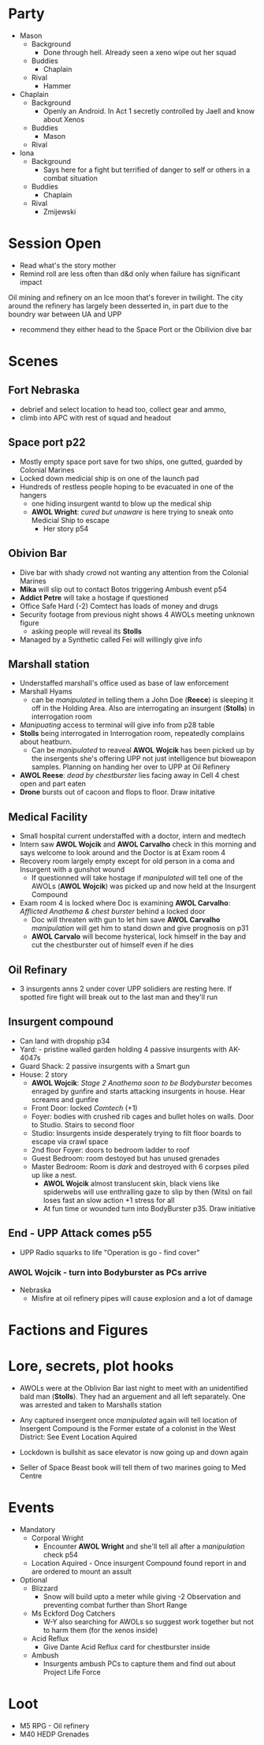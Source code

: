 # Party

- Mason
  - Background
    - Done through hell. Already seen a xeno wipe out her squad
  - Buddies
    - Chaplain
  - Rival
    - Hammer
- Chaplain
  - Background
    - Openly an Android. In Act 1 secretly controlled by Jaell and know about Xenos
  - Buddies
    - Mason
  - Rival
- Iona
  - Background
    - Says here for a fight but terrified of danger to self or others in a combat situation
  - Buddies
    - Chaplain
  - Rival
    - Zmijewski

# Session Open

- Read what's the story mother
- Remind roll are less often than d&d only when failure has significant impact

Oil mining and refinery on an Ice moon that's forever in twilight. The city around the refinery has largely been desserted in, in part due to the boundry war between UA and UPP

- recommend they either head to the Space Port or the Obilivion dive bar

# Scenes

## Fort Nebraska

- debrief and select location to head too, collect gear and ammo,
- climb into APC with rest of squad and headout

## Space port p22

- Mostly empty space port save for two ships, one gutted, guarded by Colonial Marines
- Locked down medicial ship is on one of the launch pad
- Hundreds of restless people hoping to be evacuated in one of the hangers
  - one hiding insurgent wantd to blow up the medical ship
  - **AWOL Wright**: _cured but unaware_ is here trying to sneak onto Medicial Ship to escape
    - Her story p54

## Obivion Bar

- Dive bar with shady crowd not wanting any attention from the Colonial Marines
- **Mika** will slip out to contact Botos triggering Ambush event p54
- **Addict Petre** will take a hostage if questioned
- Office Safe Hard (-2) Comtect has loads of money and drugs
- Security footage from previous night shows 4 AWOLs meeting unknown figure
  - asking people will reveal its **Stolls**
- Managed by a Synthetic called Fei will willingly give info

## Marshall station

- Understaffed marshall's office used as base of law enforcement
- Marshall Hyams
  - can be _manipulated_ in telling them a John Doe (**Reece**) is sleeping it off in the Holding Area. Also are interrogating an insurgent (**Stolls**) in interrogation room
- _Manipuating_ access to terminal will give info from p28 table
- **Stolls** being interrogated in Interrogation room, repeatedly complains about heatburn.
  - Can be _manipulated_ to reaveal **AWOL Wojcik** has been picked up by the insergents she's offering UPP not just intelligence but bioweapon samples. Planning on handing her over to UPP at Oil Refinery
- **AWOL Reese**: _dead by chestburster_ lies facing away in Cell 4 chest open and part eaten
- **Drone** bursts out of cacoon and flops to floor. Draw initative

## Medical Facility

- Small hospital current understaffed with a doctor, intern and medtech
- Intern saw **AWOL Wojcik** and **AWOL Carvalho** check in this morning and says welcome to look around and the Doctor is at Exam room 4
- Recovery room largely empty except for old person in a coma and Insurgent with a gunshot wound
  - If questionned will take hostage if _manipulated_ will tell one of the AWOLs (**AWOL Wojcik**) was picked up and now held at the Insurgent Compound
- Exam room 4 is locked where Doc is examining **AWOL Carvalho**: _Afflicted Anathema & chest burster_ behind a locked door
  - Doc will threaten with gun to let him save **AWOL Carvalho** _manipulation_ will get him to stand down and give prognosis on p31
  - **AWOL Carvalo** will become hysterical, lock himself in the bay and cut the chestburster out of himself even if he dies

## Oil Refinary

- 3 insurgents anns 2 under cover UPP solidiers are resting here. If spotted fire fight will break out to the last man and they'll run

## Insurgent compound

- Can land with dropship p34
- Yard: - pristine walled garden holding 4 passive insurgents with AK-4047s
- Guard Shack: 2 passive insurgents with a Smart gun
- House: 2 story
  - **AWOL Wojcik**: _Stage 2 Anathema soon to be Bodyburster_ becomes enraged by gunfire and starts attacking insurgents in house. Hear screams and gunfire
  - Front Door: locked _Comtech_ (+1)
  - Foyer: bodies with crushed rib cages and bullet holes on walls. Door to Studio. Stairs to second floor
  - Studio: Insurgents inside desperately trying to filt floor boards to escape via crawl space
  - 2nd floor Foyer: doors to bedroom ladder to roof
  - Guest Bedroom: room destoyed but has unused grenades
  - Master Bedroom: Room is _dark_ and destroyed with 6 corpses piled up like a nest.
    - **AWOL Wojcik** almost translucent skin, black viens like spiderwebs will use enthralling gaze to slip by then (Wits) on fail loses fast an slow action +1 stress for all
    - At fun time or wounded turn into BodyBurster p35. Draw initiative

## End - UPP Attack comes p55

- UPP Radio squarks to life "Operation is go - find cover"

### AWOL Wojcik - turn into Bodyburster as PCs arrive

- Nebraska
  - Misfire at oil refinery pipes will cause explosion and a lot of damage

# Factions and Figures

# Lore, secrets, plot hooks

- AWOLs were at the Oblivion Bar last night to meet with an unidentified bald man (**Stolls**). They had an arguement and all left separately. One was arrested and taken to Marshalls station

- Any captured insergent once _manipulated_ again will tell location of Insergent Compound is the Former estate of a colonist in the West District: See Event Location Aquired

- Lockdown is bullshit as sace elevator is now going up and down again

- Seller of Space Beast book will tell them of two marines going to Med Centre

# Events

- Mandatory
  - Corporal Wright
    - Encounter **AWOL Wright** and she'll tell all after a _manipulation_ check p54
  - Location Aquired - Once insurgent Compound found report in and are ordered to mount an assult
- Optional
  - Blizzard
    - Snow will build upto a meter while giving -2 Observation and preventing combat further than Short Range
  - Ms Eckford Dog Catchers
    - W-Y also searching for AWOLs so suggest work together but not to harm them (for the xenos inside)
  - Acid Reflux
    - Give Dante Acid Reflux card for chestburster inside
  - Ambush
    - Insurgents ambush PCs to capture them and find out about Project Life Force

# Loot

- M5 RPG - Oil refinery
- M40 HEDP Grenades
